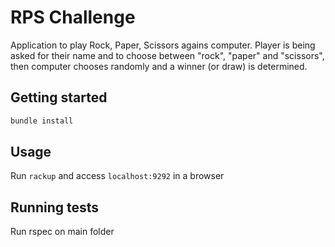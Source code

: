 # RPS Challenge

Application to play Rock, Paper, Scissors agains computer. Player is being asked for their name and to choose between "rock", "paper" and "scissors", then computer chooses randomly and a winner (or draw) is determined.

## Getting started

```ruby 
bundle install 
```

## Usage

Run ``` rackup ``` and access ```localhost:9292``` in a browser


## Running tests

Run rspec on main folder
